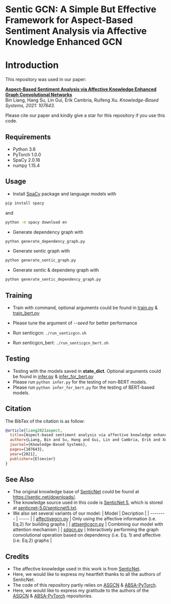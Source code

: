 # Sentic GCN: A Simple But Effective Framework for Aspect-Based Sentiment Analysis via Affective Knowledge Enhanced GCN
# Introduction
This repository was used in our paper:  
  
[**Aspect-Based Sentiment Analysis via Affective Knowledge Enhanced Graph Convolutional Networks**](https://www.sentic.net/sentic-gcn.pdf)
<br>
Bin Liang, Hang Su, Lin Gui, Erik Cambria, Ruifeng Xu. *Knowledge-Based Systems, 2021: 107643.*
  
Please cite our paper and kindly give a star for this repository if you use this code.

## Requirements

* Python 3.6
* PyTorch 1.0.0
* SpaCy 2.0.18
* numpy 1.15.4

## Usage

* Install [SpaCy](https://spacy.io/) package and language models with
```bash
pip install spacy
```
and
```bash
python -m spacy download en
```
* Generate dependency graph with
```bash
python generate_dependency_graph.py
```
* Generate sentic graph with
```bash
python generate_sentic_graph.py
```
* Generate sentic & dependeny graph with
```bash
python generate_sentic_dependency_graph.py
```

## Training
* Train with command, optional arguments could be found in [train.py](/train.py) \& [train_bert.py](/train_bert.py)
* Please tune the argument of *--seed* for better performance


* Run senticgcn: ```./run_senticgcn.sh```

* Run senticgcn_bert: ```./run_senticgcn_bert.sh```


## Testing
* Testing with the models saved in **state_dict**. Optional arguments could be found in [infer.py](/infer.py) \& [infer_for_bert.py](/infer_for_bert.py)
* Please run ```python infer.py``` for the testing of non-BERT models.
* Please run ```python infer_for_bert.py``` for the testing of BERT-based models.



## Citation

The BibTex of the citation is as follow:

```bibtex
@article{liang2021aspect,
  title={Aspect-based sentiment analysis via affective knowledge enhanced graph convolutional networks},
  author={Liang, Bin and Su, Hang and Gui, Lin and Cambria, Erik and Xu, Ruifeng},
  journal={Knowledge-Based Systems},
  pages={107643},
  year={2021},
  publisher={Elsevier}
}
```

## See Also
* The original knowledge base of [SenticNet](https://sentic.net/) could be found at https://sentic.net/downloads/.
* The knowledge source used in this code is [SenticNet 5](https://sentic.net/senticnet-5.pdf), which is stored at [senticnet-5.0/senticnet5.txt](/senticnet-5.0/senticnet5.txt).
* We also set several variants of our model:
    | Model        | Decription |
    | --------   | -----   |
    | [affectivegcn.py](/models/affectivegcn.py) |   Only using the affective information (i.e. Eq.2) for building graphs |
    | [attsenticgcn.py](/models/attsenticgcn.py) |   Combining our model with attention mechanism |
    | [sdgcn.py](/models/sdgcn.py) |   Interactively performing the graph convolutional operation based on dependency (i.e. Eq. 1) and affective (i.e. Eq.2) graphs |


## Credits

* The affective knowledge used in this work is from [SenticNet](https://sentic.net/).
* Here, we would like to express my heartfelt thanks to all the authors of SenticNet. 
* The code of this repository partly relies on [ASGCN](https://github.com/GeneZC/ASGCN) \& [ABSA-PyTorch](https://github.com/songyouwei/ABSA-PyTorch). 
* Here, we would like to express my gratitude to the authors of the [ASGCN](https://github.com/GeneZC/ASGCN) \& [ABSA-PyTorch](https://github.com/songyouwei/ABSA-PyTorch) repositories.

